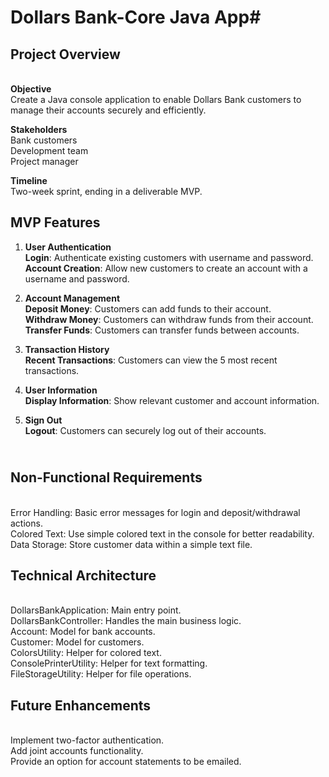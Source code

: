 # Dollars Bank-Core Java App#

## Project Overview

**<br>Objective**
<br>Create a Java console application to enable Dollars Bank customers to manage their accounts securely and efficiently.

**Stakeholders**
<br>Bank customers
<br>Development team
<br>Project manager

**Timeline**
<br>Two-week sprint, ending in a deliverable MVP.

## MVP Features
1. **User Authentication**
<br>**Login**: Authenticate existing customers with username and password.
<br>**Account Creation**: Allow new customers to create an account with a username and password.

2. **Account Management**
<br>**Deposit Money**: Customers can add funds to their account.
<br>**Withdraw Money**: Customers can withdraw funds from their account.
<br>**Transfer Funds**: Customers can transfer funds between accounts.

3. **Transaction History**
<br>**Recent Transactions**: Customers can view the 5 most recent transactions.

4. **User Information**
<br>**Display Information**: Show relevant customer and account information.
5. **Sign Out**
<br>**Logout**: Customers can securely log out of their accounts.

## <br>Non-Functional Requirements
<br>Error Handling: Basic error messages for login and deposit/withdrawal actions.
<br>Colored Text: Use simple colored text in the console for better readability.
<br>Data Storage: Store customer data within a simple text file.

## Technical Architecture
<br>DollarsBankApplication: Main entry point.
<br>DollarsBankController: Handles the main business logic.
<br>Account: Model for bank accounts.
<br>Customer: Model for customers.
<br>ColorsUtility: Helper for colored text.
<br>ConsolePrinterUtility: Helper for text formatting.
<br>FileStorageUtility: Helper for file operations.


## Future Enhancements
<br>Implement two-factor authentication.
<br>Add joint accounts functionality.
<br>Provide an option for account statements to be emailed.












